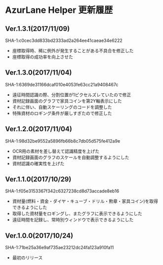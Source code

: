 # AzurLane Helper 更新履歴

## Ver.1.3.1(2017/11/09)
SHA-1:c0cec3dd833bd2333ad2a264ee41caeae34e6222
- 座標取得時、稀に例外が発生することがある不具合を修正した
- 座標取得の成功率を向上させた

## Ver.1.3.0(2017/11/04)
SHA-1:6369de31166dcaf010e4053fe63cc21a9408467c
- 遠征時間認識の際、分割位置が1ピクセルズレていたので修正
- 資材記録画面のグラフで家具コインを第2Y軸表示にした
- それに伴い、自動スケーリングのコードを調整した
- 特殊資材のロギング条件が厳しすぎたので修正した

## Ver.1.2.0(2017/11/04)
SHA-1:98d32be9552a5896fb66b8c7db05d575fe412a9e
- OCR用の素材を差し替えて認識精度を上げた
- 資材記録画面のグラフのスケールを自動調整するようにした
- 資材認識の確実性を上げた

## Ver.1.1.0(2017/10/29)
SHA-1:f05e3153367f342c6327238cd8d73accade8eb16
- 資材量(燃料・資金・ダイヤ・キューブ・ドリル・勲章・家具コイン)を取得できるようにした
- 取得した資材量をロギングし、またグラフに表示できるようにした
- 遠征時間を記録し、常時別ウィンドウで表示できるようにした

## Ver.1.0.0(2017/10/24)
SHA-1:71be25a36e9af735ae23212dc24fa123a910fa11
- 最初のリリース
